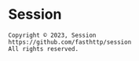 # Session

    Copyright © 2023, Session
    https://github.com/fasthttp/session
    All rights reserved.
